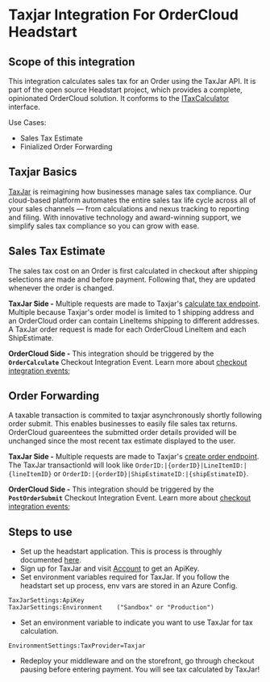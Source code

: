 ﻿# Taxjar Integration For OrderCloud Headstart

## Scope of this integration
This integration calculates sales tax for an Order using the TaxJar API. It is part of the open source Headstart project, which provides a complete, opinionated OrderCloud solution. It conforms to the [ITaxCalculator](../ordercloud.integrations.library/interfaces/ITaxCalculator.cs) interface. 

Use Cases:
- Sales Tax Estimate
- Finialized Order Forwarding 

## Taxjar Basics 
[TaxJar](https://www.taxjar.com/) is reimagining how businesses manage sales tax compliance. Our cloud-based platform automates the entire sales tax life cycle across all of your sales channels — from calculations and nexus tracking to reporting and filing. With innovative technology and award-winning support, we simplify sales tax compliance so you can grow with ease.

## Sales Tax Estimate
The sales tax cost on an Order is first calculated in checkout after shipping selections are made and before payment. Following that, they are updated whenever the order is changed. 

**TaxJar Side -** Multiple requests are made to Taxjar's [calculate tax endpoint](https://developers.taxjar.com/api/reference/#post-calculate-sales-tax-for-an-order). Multiple because Taxjar's order model is limited to 1 shipping address and an OrderCloud order can contain LineItems shipping to different addresses. A TaxJar order request is made for each OrderCloud LineItem and each ShipEstimate.

**OrderCloud Side -** This integration should be triggered by the **`OrderCalculate`** Checkout Integration Event. Learn more about [checkout integration events](https://ordercloud.io/knowledge-base/order-checkout-integration); 

## Order Forwarding 
A taxable transaction is commited to taxjar asynchronously shortly following order submit. This enables businesses to easily file sales tax returns. OrderCloud guareentees the submitted order details provided will be unchanged since the most recent tax estimate displayed to the user.

**TaxJar Side -** Multiple requests are made to Taxjar's [create order endpoint](https://developers.taxjar.com/api/reference/#post-create-an-order-transaction). The TaxJar transactionId will look like `OrderID:|{orderID}|LineItemID:|{lineItemID}` or `OrderID:|{orderID}|ShipEstimateID:|{shipEstimateID}`.

**OrderCloud Side -** This integration should be triggered by the **`PostOrderSubmit`** Checkout Integration Event. Learn more about [checkout integration events](https://ordercloud.io/knowledge-base/order-checkout-integration); 

## Steps to use
- Set up the headstart application. This is process is throughly documented [here](https://github.com/ordercloud-api/headstart#initial-setup).
- Sign up for TaxJar and visit [Account](https://app.taxjar.com/account#api-access) to get an ApiKey.  
- Set environment variables required for TaxJar. If you follow the headstart set up process, env vars are stored in an Azure Config.   
```
TaxJarSettings:ApiKey
TaxJarSettings:Environment    ("Sandbox" or "Production")
```
- Set an environment variable to indicate you want to use TaxJar for tax calculation.
```
EnvironmentSettings:TaxProvider=Taxjar
```
- Redeploy your middleware and on the storefront, go through checkout pausing before entering payment. You will see tax calculated by TaxJar!

